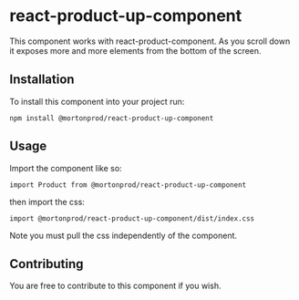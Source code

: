 # react-product-up-component

This component works with react-product-component. As you scroll down it exposes more and more elements from the bottom of the screen.

## Installation
To install this component into your project run:

`npm install @mortonprod/react-product-up-component`

## Usage

Import the component like so:

`
import Product from @mortonprod/react-product-up-component
`


then import the css:


`
import @mortonprod/react-product-up-component/dist/index.css
` 

Note you must pull the css independently of the component. 

## Contributing

You are free to contribute to this component if you wish.

